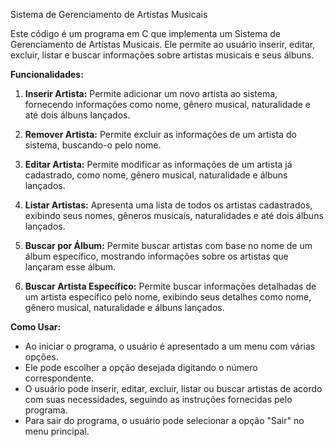 Sistema de Gerenciamento de Artistas Musicais

Este código é um programa em C que implementa um Sistema de Gerenciamento de Artistas Musicais. Ele permite ao usuário inserir, editar, excluir, listar e buscar informações sobre artistas musicais e seus álbuns.

**Funcionalidades:**

1. **Inserir Artista:** Permite adicionar um novo artista ao sistema, fornecendo informações como nome, gênero musical, naturalidade e até dois álbuns lançados.

2. **Remover Artista:** Permite excluir as informações de um artista do sistema, buscando-o pelo nome.

3. **Editar Artista:** Permite modificar as informações de um artista já cadastrado, como nome, gênero musical, naturalidade e álbuns lançados.

4. **Listar Artistas:** Apresenta uma lista de todos os artistas cadastrados, exibindo seus nomes, gêneros musicais, naturalidades e até dois álbuns lançados.

5. **Buscar por Álbum:** Permite buscar artistas com base no nome de um álbum específico, mostrando informações sobre os artistas que lançaram esse álbum.

6. **Buscar Artista Específico:** Permite buscar informações detalhadas de um artista específico pelo nome, exibindo seus detalhes como nome, gênero musical, naturalidade e álbuns lançados.

**Como Usar:**

- Ao iniciar o programa, o usuário é apresentado a um menu com várias opções.
- Ele pode escolher a opção desejada digitando o número correspondente.
- O usuário pode inserir, editar, excluir, listar ou buscar artistas de acordo com suas necessidades, seguindo as instruções fornecidas pelo programa.
- Para sair do programa, o usuário pode selecionar a opção "Sair" no menu principal.
